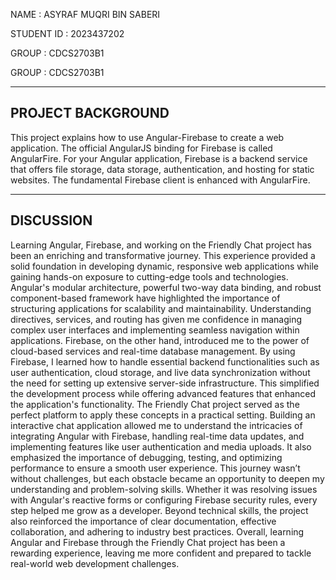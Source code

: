 NAME : ASYRAF MUQRI BIN SABERI

STUDENT ID : 2023437202

GROUP : CDCS2703B1

GROUP : CDCS2703B1

------------------
PROJECT BACKGROUND
------------------
This project explains how to use Angular-Firebase to create a web application. The official AngularJS binding for Firebase is called AngularFire. For your Angular application, Firebase is a backend service that offers file storage, data storage, authentication, and hosting for static websites. The fundamental Firebase client is enhanced with AngularFire.

----------
DISCUSSION
----------
Learning Angular, Firebase, and working on the Friendly Chat project has been an enriching and transformative journey. This experience provided a solid foundation in developing dynamic, responsive web applications while gaining hands-on exposure to cutting-edge tools and technologies. Angular's modular architecture, powerful two-way data binding, and robust component-based framework have highlighted the importance of structuring applications for scalability and maintainability. Understanding directives, services, and routing has given me confidence in managing complex user interfaces and implementing seamless navigation within applications.
Firebase, on the other hand, introduced me to the power of cloud-based services and real-time database management. By using Firebase, I learned how to handle essential backend functionalities such as user authentication, cloud storage, and live data synchronization without the need for setting up extensive server-side infrastructure. This simplified the development process while offering advanced features that enhanced the application's functionality.
The Friendly Chat project served as the perfect platform to apply these concepts in a practical setting. Building an interactive chat application allowed me to understand the intricacies of integrating Angular with Firebase, handling real-time data updates, and implementing features like user authentication and media uploads. It also emphasized the importance of debugging, testing, and optimizing performance to ensure a smooth user experience.
This journey wasn’t without challenges, but each obstacle became an opportunity to deepen my understanding and problem-solving skills. Whether it was resolving issues with Angular's reactive forms or configuring Firebase security rules, every step helped me grow as a developer. Beyond technical skills, the project also reinforced the importance of clear documentation, effective collaboration, and adhering to industry best practices.
Overall, learning Angular and Firebase through the Friendly Chat project has been a rewarding experience, leaving me more confident and prepared to tackle real-world web development challenges.
